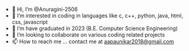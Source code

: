 - 👋 Hi, I’m @Anuragini-2506
- 👀 I’m interested in coding in languages like c, c++, python, java, html, css, javascript
- 🌱 I’m have graduated in 2023 (B.E. Computer Science Engineering)
- 💞️ I’m looking to collaborate on various coding related projects
- 📫 How to reach me ... contact me at aapaunikar2018@gmail.com

<!---
Anuragini-2506/Anuragini-2506 is a ✨ special ✨ repository because its `README.md` (this file) appears on your GitHub profile.
You can click the Preview link to take a look at your changes.
--->
